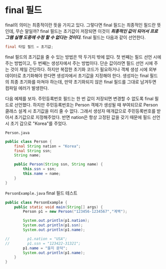 # final 필드

final의 의미는 최종적이란 뜻을 가지고 있다. 그렇다면 final 필드는 최종적인 필드란 뜻인데,
무슨 말일까? final 필드는 초기값이 저장되면 이것이 __*최종적인 값이 되어서 프로그램 실행
도중에 수정 할 수 없다는 것이다.*__ final 필드는 다음과 같이 선언한다.

```java
final 타입 필드 = 초기값;
```

final 필드의 초기값을 줄 수 있는 방법은 딱 두가지 밖에 없다. 첫 번째는 필드 선언 시에 주는
방법이고, 두 번째는 생성자에서 주는 방법이다. 단순 값이라면 필드 선언 시에 주는 것이
제일 간단하다. 하지만 복잡한 초기화 코드가 필요하거나 객체 생성 시에 외부 데이터로 
초기화해야 한다면 생성자에서 초기값을 지정해야 한다. 생성자는 final 필드의 최종 초기화를
마쳐야 하는데, 만약 초기화되지 않은 final 필드를 그대로 남겨두면 컴파일 에러가 발생한다.

다음 예제를 보자. 주민등록번호 필드는 한 번 값이 저장되면 변경할 수 없도록 final 필드로
선언했다. 하지만 주민등록번호는 Person 객체가 생성될 때 부여되므로 Person 클래스 설계 시
초기값을 미리 줄 수 없다. 그래서 생성자 매개값으로 주민등록번호를 받아서 초기값으로 
지정해주었다. 반면 nation은 항상 고정된 값을 갖기 때문에 필드 선언시 초기 갑으로 
"Korea"를 주었다.

`Person.java`

```java
public class Person {
    final String nation = "Korea";
    final String ssn;
    String name;

    public Person(String ssn, String name) {
        this.ssn = ssn;
        this.name = name;
    }
}

```

`PersonExample.java`  final 필드 테스트


```java
public class PersonExample {
    public static void main(String[] args) {
        Person p1 = new Person("123456-1234567","계백");

        System.out.println(p1.nation);
        System.out.println(p1.ssn);
        System.out.println(p1.name);

//        p1.nation = "USA";
//        p1.ssn = "123422-31321";
        p1.name = "을지 문덕";
        System.out.println(p1.name);
    }
}

```

